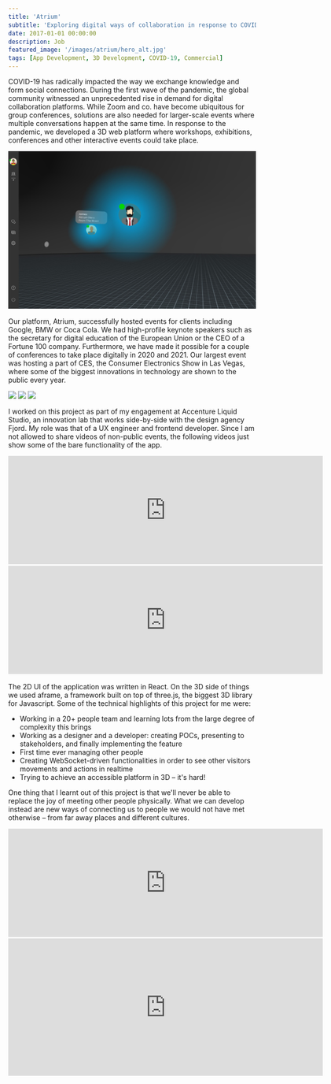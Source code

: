 ```yaml
---
title: 'Atrium'
subtitle: 'Exploring digital ways of collaboration in response to COVID-19'
date: 2017-01-01 00:00:00
description: Job
featured_image: '/images/atrium/hero_alt.jpg'
tags: [App Development, 3D Development, COVID-19, Commercial]
---
```


COVID-19 has radically impacted the way we exchange knowledge and form social connections. During the first wave of the pandemic, the global community witnessed an unprecedented rise in demand for digital collaboration platforms. While Zoom and co. have become ubiquitous for group conferences, solutions are also needed for larger-scale events where multiple conversations happen at the same time. In response to the pandemic, we developed a 3D web platform where workshops, exhibitions, conferences and other interactive events could take place.

![](/images/atrium/hero.jpg)

Our platform, Atrium, successfully hosted events for clients including Google, BMW or Coca Cola. We had high-profile keynote speakers such as the secretary for digital education of the European Union or the CEO of a Fortune 100 company. Furthermore, we have made it possible for a couple of conferences to take place digitally in 2020 and 2021. Our largest event was hosting a part of CES, the Consumer Electronics Show in Las Vegas, where some of the biggest innovations in technology are shown to the public every year.

<div class="gallery" data-columns="3">
	<img src="/images/atrium/1.gif" />
	<img src="/images/atrium/2.gif" />
	<img src="/images/atrium/3.gif" />
</div>

I worked on this project as part of my engagement at Accenture Liquid Studio, an innovation lab that works side-by-side with the design agency Fjord. My role was that of a UX engineer and frontend developer. Since I am not allowed to share videos of non-public events, the following videos just show some of the bare functionality of the app.

<iframe src="https://player.vimeo.com/video/563241300?loop=1" width="640" height="220" frameborder="0" allow="autoplay; fullscreen" autoplay muted loop allowfullscreen></iframe>

<iframe src="https://player.vimeo.com/video/563241270?loop=1" width="640" height="220" frameborder="0" allow="autoplay; fullscreen" allowfullscreen></iframe>

The 2D UI of the application was written in React. On the 3D side of things we used aframe, a framework built on top of three.js, the biggest 3D library for Javascript. Some of the technical highlights of this project for me were:

* Working in a 20+ people team and learning lots from the large degree of complexity this brings
* Working as a designer and a developer: creating POCs, presenting to stakeholders, and finally implementing the feature
* First time ever managing other people
* Creating WebSocket-driven functionalities in order to see other visitors movements and actions in realtime
* Trying to achieve an accessible platform in 3D – it's hard!

One thing that I learnt out of this project is that we'll never be able to replace the joy of meeting other people physically. What we can develop instead are new ways of connecting us to people we would not have met otherwise – from far away places and different cultures.

<iframe src="https://player.vimeo.com/video/563241201?loop=1" width="640" height="220" frameborder="0" allow="autoplay; fullscreen" allowfullscreen></iframe>

<iframe src="https://player.vimeo.com/video/563240619?loop=1" width="640" height="279" frameborder="0" allow="autoplay; fullscreen" allowfullscreen></iframe>